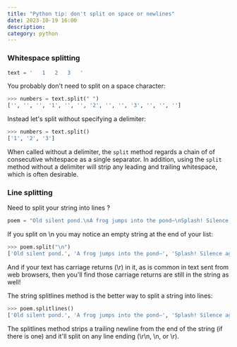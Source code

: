 ```yaml
---
title: "Python tip: don't split on space or newlines"
date: 2023-10-19 16:00
description:
category: python
---
```


### Whitespace splitting

```python
text = '   1   2   3   '
```
You probably don't need to split on a space character:
```python
>>> numbers = text.split(" ")
['', '', '', '1', '', '', '2', '', '', '3', '', '', '']
```

Instead let's split without specifying a delimiter:
```python
>>> numbers = text.split()
['1', '2', '3']
```

When called without a delimiter, the `split` method regards a chain of of consecutive whitespace as a single separator. In addition, using the `split` method without a delimiter will strip any leading and trailing whitespace, which is often desirable.


### Line splitting

Need to split your string into lines ?
```python
poem = "Old silent pond.\nA frog jumps into the pond—\nSplash! Silence again.\n"
```

If you split on \n you may notice an empty string at the end of your list:
```python
>>> poem.split("\n")
['Old silent pond.', 'A frog jumps into the pond—', 'Splash! Silence again.', '']
```

And if your text has carriage returns (\r) in it, as is common in text sent from web browsers, then you'll find those carriage returns are still in the string as well!

The string splitlines method is the better way to split a string into lines:
```python
>>> poem.splitlines()
['Old silent pond.', 'A frog jumps into the pond—', 'Splash! Silence again.']
```

The splitlines method strips a trailing newline from the end of the string (if there is one) and it'll split on any line ending (\r\n, \n, or \r).
